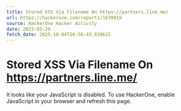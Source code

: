 ```yaml
---
title: Stored XSS Via Filename On https://partners.line.me/
url: https://hackerone.com/reports/1639919
source: HackerOne Hacker Activity
date: 2023-03-29
fetch_date: 2025-10-04T10:56:43.650625
---
```


# Stored XSS Via Filename On https://partners.line.me/

It looks like your JavaScript is disabled. To use HackerOne, enable JavaScript in your browser and refresh this page.